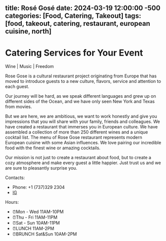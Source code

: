 title: Rosé Gosé
date: 2024-03-19 12:00:00 -500
categories: [Food, Catering, Takeout]
tags: [food, takeout, catering, restaurant, european cuisine,  north]
---

# Catering Services for Your Event

Wine | Music | Freedom



Rose Gose is a cultural restaurant project originating from Europe that has moved to introduce guests to a new culture, flavors, service and attention to each guest.

Our journey will be hard, as we speak different languages and grew up on different sides of the Ocean, and we have only seen New York and Texas from movies.

But we are here, we are ambitious, we want to work honestly and give you impressions that you will share with your family, friends and colleagues.
We have created a restaurant that immerses you in European culture. We have assembled a collection of more than 250 different wines and a unique cocktail list. The menu of Rose Gose restaurant represents modern European cuisine with some Asian influences. We love pairing our incredible food with the finest wine or amazing cocktails.

Our mission is not just to create a restaurant about food, but to create a cozy atmosphere and make every guest a little happier. Just trust us and we are sure to pleasantly surprise you.

Contacts:
* Phone: +1 (737)329 2304
* [IG](https://www.instagram.com/rose_gose_austin/)

Hours:
* ⏰Mon - Wed 11AM-10PM
* ⏰Thu - Fri 11AM-11PM
* ⏰Sat - Sun 10AM-11PM
* ⏰LUNCH 11AM-2PM
* ⏰BRUNCH Sat&Sun 10AM-2PM